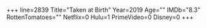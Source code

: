 +++
line=2839
Title="Taken at Birth"
Year=2019
Age=""
IMDb="8.3"
RottenTomatoes=""
Netflix=0
Hulu=1
PrimeVideo=0
Disney=0
+++

